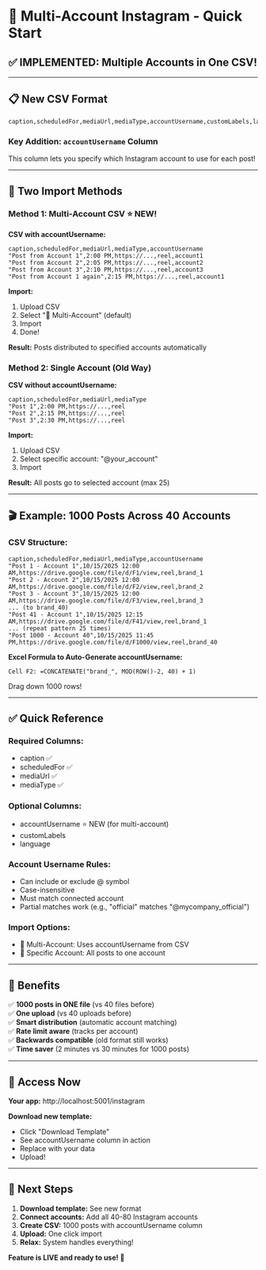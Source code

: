 # 🚀 Multi-Account Instagram - Quick Start

## ✅ **IMPLEMENTED: Multiple Accounts in One CSV!**

---

## 📋 **New CSV Format**

```csv
caption,scheduledFor,mediaUrl,mediaType,accountUsername,customLabels,language
```

### **Key Addition: `accountUsername` Column**

This column lets you specify which Instagram account to use for each post!

---

## 🎯 **Two Import Methods**

### **Method 1: Multi-Account CSV** ⭐ NEW!

**CSV with accountUsername:**
```csv
caption,scheduledFor,mediaUrl,mediaType,accountUsername
"Post from Account 1",2:00 PM,https://...,reel,account1
"Post from Account 2",2:05 PM,https://...,reel,account2
"Post from Account 3",2:10 PM,https://...,reel,account3
"Post from Account 1 again",2:15 PM,https://...,reel,account1
```

**Import:**
1. Upload CSV
2. Select "🎯 Multi-Account" (default)
3. Import
4. Done!

**Result:** Posts distributed to specified accounts automatically

### **Method 2: Single Account (Old Way)**

**CSV without accountUsername:**
```csv
caption,scheduledFor,mediaUrl,mediaType
"Post 1",2:00 PM,https://...,reel
"Post 2",2:15 PM,https://...,reel
"Post 3",2:30 PM,https://...,reel
```

**Import:**
1. Upload CSV
2. Select specific account: "@your_account"
3. Import

**Result:** All posts go to selected account (max 25)

---

## 🎬 **Example: 1000 Posts Across 40 Accounts**

### **CSV Structure:**

```csv
caption,scheduledFor,mediaUrl,mediaType,accountUsername
"Post 1 - Account 1",10/15/2025 12:00 AM,https://drive.google.com/file/d/F1/view,reel,brand_1
"Post 2 - Account 2",10/15/2025 12:00 AM,https://drive.google.com/file/d/F2/view,reel,brand_2
"Post 3 - Account 3",10/15/2025 12:00 AM,https://drive.google.com/file/d/F3/view,reel,brand_3
... (to brand_40)
"Post 41 - Account 1",10/15/2025 12:15 AM,https://drive.google.com/file/d/F41/view,reel,brand_1
... (repeat pattern 25 times)
"Post 1000 - Account 40",10/15/2025 11:45 PM,https://drive.google.com/file/d/F1000/view,reel,brand_40
```

**Excel Formula to Auto-Generate accountUsername:**
```excel
Cell F2: =CONCATENATE("brand_", MOD(ROW()-2, 40) + 1)
```
Drag down 1000 rows!

---

## ✅ **Quick Reference**

### **Required Columns:**
- caption ✅
- scheduledFor ✅  
- mediaUrl ✅
- mediaType ✅

### **Optional Columns:**
- accountUsername ⭐ NEW (for multi-account)
- customLabels
- language

### **Account Username Rules:**
- Can include or exclude @ symbol
- Case-insensitive
- Must match connected account
- Partial matches work (e.g., "official" matches "@mycompany_official")

### **Import Options:**
- 🎯 Multi-Account: Uses accountUsername from CSV
- 👤 Specific Account: All posts to one account

---

## 🎉 **Benefits**

✅ **1000 posts in ONE file** (vs 40 files before)  
✅ **One upload** (vs 40 uploads before)  
✅ **Smart distribution** (automatic account matching)  
✅ **Rate limit aware** (tracks per account)  
✅ **Backwards compatible** (old format still works)  
✅ **Time saver** (2 minutes vs 30 minutes for 1000 posts)

---

## 📱 **Access Now**

**Your app:** http://localhost:5001/instagram

**Download new template:**
- Click "Download Template"
- See accountUsername column in action
- Replace with your data
- Upload!

---

## 🎯 **Next Steps**

1. **Download template:** See new format
2. **Connect accounts:** Add all 40-80 Instagram accounts
3. **Create CSV:** 1000 posts with accountUsername column
4. **Upload:** One click import
5. **Relax:** System handles everything!

**Feature is LIVE and ready to use! 🚀**

